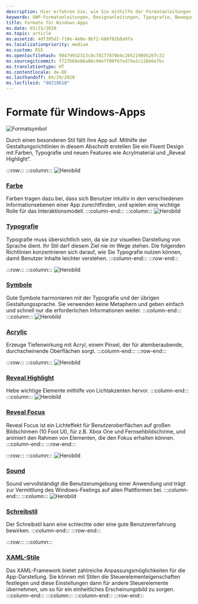 ```yaml
---
description: Hier erfahren Sie, wie Sie mithilfe der Formatanleitungen Farbe, Typografie und Symbole verwenden können, um den Charakter Ihrer Windows-App zu definieren.
keywords: UWP-Formatanleitungen, Designanleitungen, Typografie, Bewegung, Ton, Bewegung, App-Entwicklung, Windows-Formatanleitungen
title: Formate für Windows-Apps
ms.date: 03/23/2020
ms.topic: article
ms.assetid: 4df395d2-f10e-4e0e-9bf2-660f82b8a9fa
ms.localizationpriority: medium
ms.custom: RS5
ms.openlocfilehash: 98479932313c8c78177870b4c20521980526fc32
ms.sourcegitcommit: f727b68e86a86c94eff00f67ed79a1c12666e7bc
ms.translationtype: HT
ms.contentlocale: de-DE
ms.lasthandoff: 04/29/2020
ms.locfileid: "80218610"
---
```

# <a name="style-for-windows-apps"></a>Formate für Windows-Apps

![Formatsymbol](../images/style-2x.png)

Durch einen besonderen Stil fällt Ihre App auf. Mithilfe der Gestaltungsrichtlinien in diesem Abschnitt erstellen Sie ein Fluent Design mit Farben, Typografie und neuen Features wie Acrylmaterial und „Reveal Highlight“.

:::row:::
    :::column:::
![Herobild](images/header-color.svg)
### <a name="color"></a>[Farbe](color.md)
Farben tragen dazu bei, dass sich Benutzer intuitiv in den verschiedenen Informationsebenen einer App zurechtfinden, und spielen eine wichtige Rolle für das Interaktionsmodell.
    :::column-end:::
    :::column:::
![Herobild](images/header-typography.svg)
### <a name="typography"></a>[Typografie](typography.md)
Typografie muss übersichtlich sein, da sie zur visuellen Darstellung von Sprache dient. Ihr Stil darf diesem Ziel nie im Wege stehen. Die folgenden Richtlinien konzentrieren sich darauf, wie Sie Typografie nutzen können, damit Benutzer Inhalte leichter verstehen. 
    :::column-end:::
:::row-end:::

:::row:::
    :::column:::
![Herobild](images/header-icons.svg)
### <a name="icons"></a>[Symbole](icons.md)
Gute Symbole harmonieren mit der Typografie und der übrigen Gestaltungssprache. Sie verwenden keine Metaphern und geben einfach und schnell nur die erforderlichen Informationen weiter.
    :::column-end:::
    :::column:::
![Herobild](images/header-acrylic.svg)
### <a name="acrylic"></a>[Acrylic](acrylic.md)
Erzeuge Tiefenwirkung mit Acryl, einem Pinsel, der für atemberaubende, durchscheinende Oberflächen sorgt.
    :::column-end:::
:::row-end:::

:::row:::
    :::column:::
![Herobild](images/header-reveal-highlight.svg)
### <a name="reveal-highlight"></a>[Reveal Highlight](reveal.md)
Hebe wichtige Elemente mithilfe von Lichtakzenten hervor.
    :::column-end:::
    :::column:::
![Herobild](images/header-reveal-focus.svg)
### <a name="reveal-focus"></a>[Reveal Focus](reveal-focus.md)
Reveal Focus ist ein Lichteffekt für Benutzeroberflächen auf großen Bildschirmen (10 Foot UI), für z.B. Xbox One und Fernsehbildschirme, und animiert den Rahmen von Elementen, die den Fokus erhalten können.
    :::column-end:::
:::row-end:::

:::row:::
    :::column:::
![Herobild](images/header-sound.svg)
### <a name="sound"></a>[Sound](sound.md)
Sound vervollständigt die Benutzerumgebung einer Anwendung und trägt zur Vermittlung des Windows-Feelings auf allen Plattformen bei.
    :::column-end:::
    :::column:::
![Herobild](images/header-writing-style.gif)
### <a name="writing-style"></a>[Schreibstil](writing-style.md)
Der Schreibstil kann eine schlechte oder eine gute Benutzererfahrung bewirken.
    :::column-end:::
:::row-end:::

:::row:::
    :::column:::
### <a name="xaml-styles"></a>[XAML-Stile](../controls-and-patterns/xaml-styles.md)
Das XAML-Framework bietet zahlreiche Anpassungsmöglichkeiten für die App-Darstellung. Sie können mit Stilen die Steuerelementeigenschaften festlegen und diese Einstellungen dann für andere Steuerelemente übernehmen, um so für ein einheitliches Erscheinungsbild zu sorgen.
    :::column-end:::
    :::column:::
    :::column-end:::
:::row-end:::
